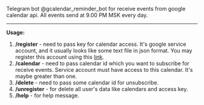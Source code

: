 Telegram bot @gcalendar_reminder_bot for receive events from google calendar api. All events send at 9.00 PM MSK every day.
***
**Usage:**

1) **/register** - need to pass key for calendar access. It's google service account, and it usually looks like some
   text file in json format. You may register this account using
   this [link](https://cloud.google.com/iam/docs/creating-managing-service-accounts).
2) **/calendar** - need to pass calendar id which you want to subscribe for receive events.
   Service account must have access to this calendar. It's maybe greater than one.
3) **/delete** - need to pass some calendar id for unsubscribe.
4) **/unregister** - for delete all user's data like calendars and access key.
5) **/help** - for help message.
